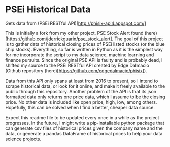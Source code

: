 # PSEi Historical Data
Gets data from (PSEi RESTful API)[http://phisix-api4.appspot.com/]

This is initially a fork from my other project, PSE Stock Alert found (here)[https://github.com/jderrickguarin/pse_stock_alert]. The goal of this project is to gather data of historical closing prices of PSEi listed stocks (or the blue chip stocks). Everything, so far is written in Python as it is the simplest way for me incorporate the script to my data science, machine learning and finance pursuits. Since the original PSE API is faulty and is probably dead, I shifted my source to the PSEi RESTful API created by Edge Dalmacio (Github repository (here)[https://github.com/edgedalmacio/phisix]). 

Data from this API only spans at least from 2016 to present, so I intend to scrape historical data, or look for it online, and make it freely available to the public through this repository. Another problem of the API is that its json formatted data only returns one price data, which I assume to be the closing price. No other data is included like open price, high, low, among others. Hopefully, this can be solved when I find a better, cheaper data source. 

Expect this readme file to be updated every once in a while as the project progresses. In the future, I might write a pip-installable python package that can generate csv files of historical prices given the company name and the data, or generate a pandas DataFrame of historical prices to help your data science projects. 
